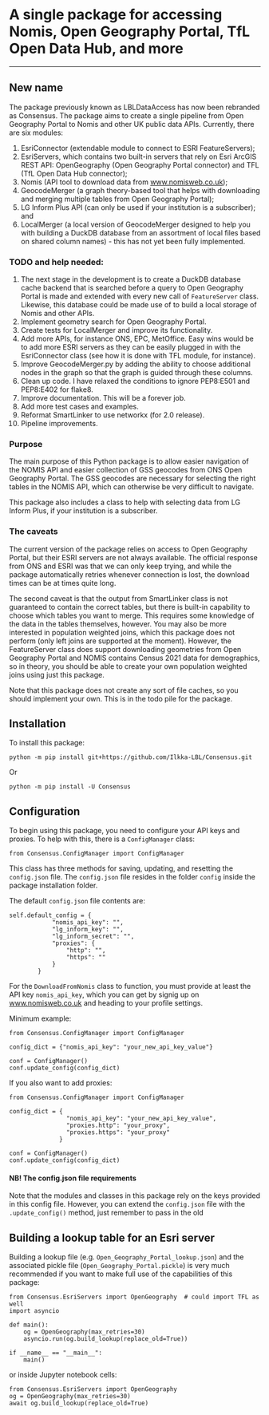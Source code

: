 # A single package for accessing Nomis, Open Geography Portal, TfL Open Data Hub, and more
---
## New name
The package previously known as LBLDataAccess has now been rebranded as Consensus. The package aims to create a single pipeline from Open Geography Portal to Nomis and other UK public data APIs. Currently, there are six modules: 
1. EsriConnector (extendable module to connect to ESRI FeatureServers);
2. EsriServers, which contains two built-in servers that rely on Esri ArcGIS REST API: OpenGeography (Open Geography Portal connector) and TFL (TfL Open Data Hub connector);
3. Nomis (API tool to download data from www.nomisweb.co.uk);
4. GeocodeMerger (a graph theory-based tool that helps with downloading and merging multiple tables from Open Geography Portal);
5. LG Inform Plus API (can only be used if your institution is a subscriber); and
6. LocalMerger (a local version of GeocodeMerger designed to help you with building a DuckDB database from an assortment of local files based on shared column names) - this has not yet been fully implemented.

### TODO and help needed:
1. The next stage in the development is to create a DuckDB database cache backend that is searched before a query to Open Geography Portal is made and extended with every new call of `FeatureServer` class. Likewise, this database could be made use of to build a local storage of Nomis and other APIs.
2. Implement geometry search for Open Geography Portal.
3. Create tests for LocalMerger and improve its functionality.
4. Add more APIs, for instance ONS, EPC, MetOffice. Easy wins would be to add more ESRI servers as they can be easily plugged in with the EsriConnector class (see how it is done with TFL module, for instance).
5. Improve GeocodeMerger.py by adding the ability to choose additional nodes in the graph so that the graph is guided through these columns. 
6. Clean up code. I have relaxed the conditions to ignore PEP8:E501 and PEP8:E402 for flake8.
7. Improve documentation. This will be a forever job.
8. Add more test cases and examples.
9. Reformat SmartLinker to use networkx (for 2.0 release).
10. Pipeline improvements.


### Purpose
The main purpose of this Python package is to allow easier navigation of the NOMIS API and easier collection of GSS geocodes from ONS Open Geography Portal. The GSS geocodes are necessary for selecting the right tables in the NOMIS API, which can otherwise be very difficult to navigate.

This package also includes a class to help with selecting data from LG Inform Plus, if your institution is a subscriber.

### The caveats
The current version of the package relies on access to Open Geography Portal, but their ESRI servers are not always available. The official response from ONS and ESRI was that we can only keep trying, and while the package automatically retries whenever connection is lost, the download times can be at times quite long.   

The second caveat is that the output from SmartLinker class is not guaranteed to contain the correct tables, but there is built-in capability to choose which tables you want to merge. This requires some knowledge of the data in the tables themselves, however. You may also be more interested in population weighted joins, which this package does not perform (only left joins are supported at the moment). However, the FeatureServer class does support downloading geometries from Open Geography Portal and NOMIS contains Census 2021 data for demographics, so in theory, you should be able to create your own population weighted joins using just this package.

Note that this package does not create any sort of file caches, so you should implement your own. This is in the todo pile for the package.

## Installation
To install this package:

`python -m pip install git+https://github.com/Ilkka-LBL/Consensus.git`

Or 

`python -m pip install -U Consensus`

## Configuration
To begin using this package, you need to configure your API keys and proxies. To help with this, there is a `ConfigManager` class:

```
from Consensus.ConfigManager import ConfigManager
```

This class has three methods for saving, updating, and resetting the `config.json` file. The `config.json` file resides in the folder `config` inside the package installation folder.

The default `config.json` file contents are:
```
self.default_config = {
            "nomis_api_key": "",
            "lg_inform_key": "",
            "lg_inform_secret": "",
            "proxies": {
                "http": "",
                "https": ""
            }
        }
```
For the `DownloadFromNomis` class to function, you must provide at least the API key `nomis_api_key`, which you can get by signig up on www.nomisweb.co.uk and heading to your profile settings. 

Minimum example:
```
from Consensus.ConfigManager import ConfigManager

config_dict = {"nomis_api_key": "your_new_api_key_value"}

conf = ConfigManager()
conf.update_config(config_dict)
```

If you also want to add proxies:

```
from Consensus.ConfigManager import ConfigManager

config_dict = {
                "nomis_api_key": "your_new_api_key_value", 
                "proxies.http": "your_proxy",
                "proxies.https": "your_proxy"
              }

conf = ConfigManager()
conf.update_config(config_dict)
```

#### NB! The config.json file requirements
Note that the modules and classes in this package rely on the keys provided in this config file. However, you can extend the `config.json` file with the `.update_config()` method, just remember to pass in the old     


## Building a lookup table for an Esri server

Building a lookup file (e.g. `Open_Geography_Portal_lookup.json`) and the associated pickle file (`Open_Geography_Portal.pickle`) is very much recommended if you want to make full use of the capabilities of this package:

```
from Consensus.EsriServers import OpenGeography  # could import TFL as well
import asyncio

def main():
    og = OpenGeography(max_retries=30)
    asyncio.run(og.build_lookup(replace_old=True))

if __name__ == "__main__":
    main()
```

or inside Jupyter notebook cells:

```
from Consensus.EsriServers import OpenGeography
og = OpenGeography(max_retries=30)
await og.build_lookup(replace_old=True)
```

